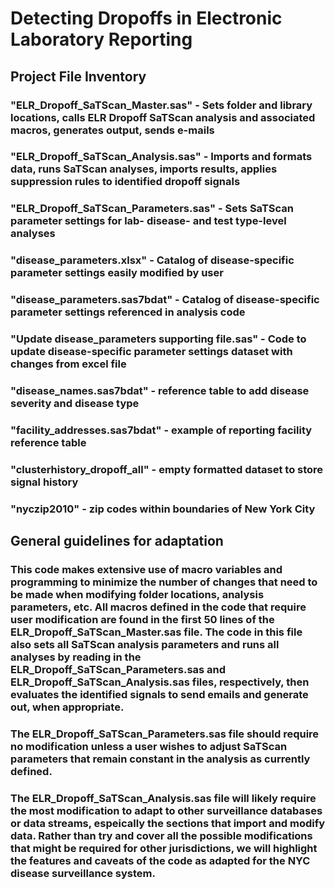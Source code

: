 # Detecting Dropoffs in Electronic Laboratory Reporting
## Project File Inventory
### "ELR_Dropoff_SaTScan_Master.sas" - Sets folder and library locations, calls ELR Dropoff SaTScan analysis and associated macros, generates output, sends e-mails
### "ELR_Dropoff_SaTScan_Analysis.sas" - Imports and formats data, runs SaTScan analyses, imports results, applies suppression rules to identified dropoff signals
### "ELR_Dropoff_SaTScan_Parameters.sas" - Sets SaTScan parameter settings for lab- disease- and test type-level analyses
### "disease_parameters.xlsx" - Catalog of disease-specific parameter settings easily modified by user
### "disease_parameters.sas7bdat" - Catalog of disease-specific parameter settings referenced in analysis code
### "Update disease_parameters supporting file.sas" - Code to update disease-specific parameter settings dataset with changes from excel file
### "disease_names.sas7bdat" - reference table to add disease severity and disease type
### "facility_addresses.sas7bdat" - example of reporting facility reference table
### "clusterhistory_dropoff_all" - empty formatted dataset to store signal history
### "nyczip2010" - zip codes within boundaries of New York City

## General guidelines for adaptation
### This code makes extensive use of macro variables and programming to minimize the number of changes that need to be made when modifying folder locations, analysis parameters, etc. All macros defined in the code that require user modification are found in the first 50 lines of the ELR_Dropoff_SaTScan_Master.sas file. The code in this file also sets all SaTScan analysis parameters and runs all analyses by reading in the ELR_Dropoff_SaTScan_Parameters.sas and ELR_Dropoff_SaTScan_Analysis.sas files, respectively, then evaluates the identified signals to send emails and generate out, when appropriate.
### The ELR_Dropoff_SaTScan_Parameters.sas file should require no modification unless a user wishes to adjust SaTScan parameters that remain constant in the analysis as currently defined.
### The ELR_Dropoff_SaTScan_Analysis.sas file will likely require the most modification to adapt to other surveillance databases or data streams, espeically the sections that import and modify data. Rather than try and cover all the possible modifications that might be required for other jurisdictions, we will highlight the features and caveats of the code as adapted for the NYC disease surveillance system.
